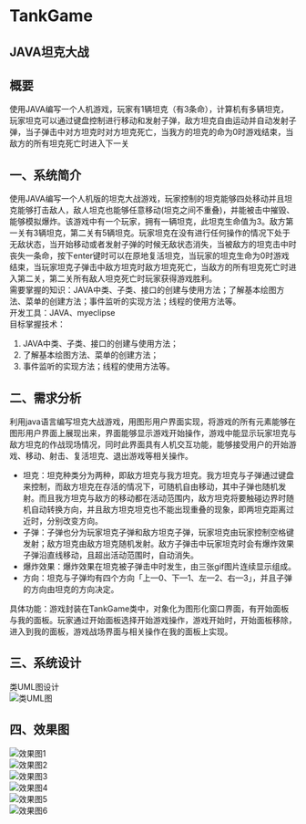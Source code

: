 # TankGame
## JAVA坦克大战
## 概要
使用JAVA编写一个人机游戏，玩家有1辆坦克（有3条命），计算机有多辆坦克，玩家坦克可以通过键盘控制进行移动和发射子弹，敌方坦克自由运动并自动发射子弹，当子弹击中对方坦克时对方坦克死亡，当我方的坦克的命为0时游戏结束，当敌方的所有坦克死亡时进入下一关

## 一、系统简介
使用JAVA编写一个人机版的坦克大战游戏，玩家控制的坦克能够四处移动并且坦克能够打击敌人，敌人坦克也能够任意移动(坦克之间不重叠)，并能被击中摧毁、能够模拟爆炸。该游戏中有一个玩家，拥有一辆坦克，此坦克生命值为3。敌方第一关有3辆坦克，第二关有5辆坦克。玩家坦克在没有进行任何操作的情况下处于无敌状态，当开始移动或者发射子弹的时候无敌状态消失，当被敌方的坦克击中时丧失一条命，按下enter键时可以在原地复活坦克，当玩家的坦克生命为0时游戏结束，当玩家坦克子弹击中敌方坦克时敌方坦克死亡，当敌方的所有坦克死亡时进入第二关，第二关所有敌人坦克死亡时玩家获得游戏胜利。  
需要掌握的知识：JAVA中类、子类、接口的创建与使用方法；了解基本绘图方法、菜单的创建方法；事件监听的实现方法；线程的使用方法等。  
开发工具：JAVA、myeclipse   
目标掌握技术：    
1. JAVA中类、子类、接口的创建与使用方法；  
2. 了解基本绘图方法、菜单的创建方法；
3. 事件监听的实现方法；线程的使用方法等。

## 二、需求分析
利用java语言编写坦克大战游戏，用图形用户界面实现，将游戏的所有元素能够在图形用户界面上展现出来，界面能够显示游戏开始操作，游戏中能显示玩家坦克与敌方坦克的作战现场情况，同时此界面具有人机交互功能，能够接受用户的开始游戏、移动、射击、复活坦克、退出游戏等相关操作。
* 坦克：坦克种类分为两种，即敌方坦克与我方坦克。我方坦克与子弹通过键盘来控制，而敌方坦克在存活的情况下，可随机自由移动，其中子弹也随机发射。而且我方坦克与敌方的移动都在活动范围内，敌方坦克将要触碰边界时随机自动转换方向，并且敌方坦克坦克也不能出现重叠的现象，即两坦克距离过近时，分别改变方向。
* 子弹：子弹也分为玩家坦克子弹和敌方坦克子弹，玩家坦克由玩家控制空格键发射；敌方坦克由敌方坦克随机发射。敌方子弹击中玩家坦克时会有爆炸效果子弹沿直线移动，且超出活动范围时，自动消失。
* 爆炸效果：爆炸效果在坦克被子弹击中时发生，由三张gif图片连续显示组成。
* 方向：坦克与子弹均有四个方向「上—0、下—1、左—2、右—3」，并且子弹的方向由坦克的方向决定。

具体功能：游戏封装在TankGame类中，对象化为图形化窗口界面，有开始面板与我的面板。玩家通过开始面板选择开始游戏操作，游戏开始时，开始面板移除，进入到我的面板，游戏战场界面与相关操作在我的面板上实现。

## 三、系统设计
类UML图设计  
![类UML图](https://github.com/Ylisen/TankGame/tree/master/images/类UML图.PNG)  

## 四、效果图  
![效果图1](https://github.com/Ylisen/TankGame/tree/master/images/效果图1.png)  
![效果图2](https://github.com/Ylisen/TankGame/tree/master/images/效果图2.png)  
![效果图3](https://github.com/Ylisen/TankGame/tree/master/images/效果图3.png)  
![效果图4](https://github.com/Ylisen/TankGame/tree/master/images/效果图4.png)  
![效果图5](https://github.com/Ylisen/TankGame/tree/master/images/效果图5.png)  
![效果图6](https://github.com/Ylisen/TankGame/tree/master/images/效果图6.png)  
